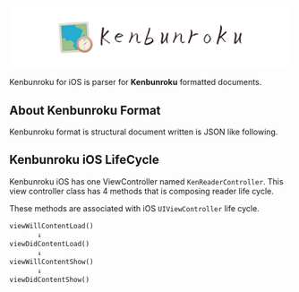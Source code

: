 ![Kenbunroku Logo](./docs/logo.png)

Kenbunroku for iOS is parser for **Kenbunroku** formatted documents.





## About Kenbunroku Format

Kenbunroku format is structural document written is JSON like following.



## Kenbunroku iOS LifeCycle

Kenbunroku iOS has one ViewController named `KenReaderController`. This view controller class has 4 methods that is composing reader life cycle.

These methods are associated with iOS `UIViewController` life cycle.

```
viewWillContentLoad()
       ↓
viewDidContentLoad()
       ↓
viewWillContentShow()
       ↓
viewDidContentShow()
```

